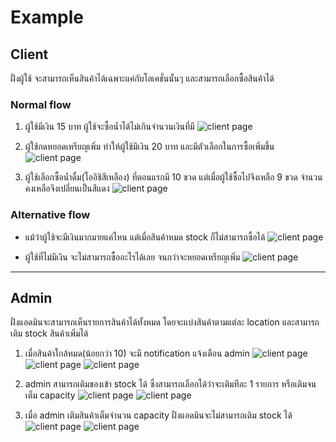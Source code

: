 # Example

## Client

ฝั่งผู้ใช้ จะสามารถเห็นสินค้าได้เฉพาะแค่กับโลเคชั่นนั้นๆ และสามารถเลือกซื้อสินค้าได้

### Normal flow

1. ผู้ใช้มีเงิน 15 บาท ผู้ใช้จะซื้อน้ำได้ไม่เกินจำนวนเงินที่มี
   ![client page](./screenshots/client/normal-buy-1.png)

2. ผู้ใช้กดหยอดเหรียญเพิ่ม ทำให้ผู้ใช้มีเงิน 20 บาท และมีตัวเลือกในการซื้อเพิ่มขึ้น
   ![client page](./screenshots/client/normal-buy-2.png)

3. ผู้ใช้เลือกซื้อน้ำดื่ม(โออิชิสีเหลือง) ที่ตอนแรกมี 10 ขวด แต่เมื่อผู้ใช้ซื้อไปจึงเหลือ 9 ขวด จำนวนคงเหลือจึงเปลี่ยนเป็นสีแดง
   ![client page](./screenshots/client/normal-buy-3.png)

### Alternative flow

- แม้ว่าผู้ใช้จะมีเงินมากมายแค่ไหน แต่เมื่อสินค้าหมด stock ก็ไม่สามารถซื้อได้
  ![client page](./screenshots/client/rich.png)

- ผู้ใช้ที่ไม่มีเงิน จะไม่สามารถซื้ออะไรได้เลย จนกว่าจะหยอดเหรียญเพิ่ม
  ![client page](./screenshots/client/poor.png)

---

## Admin

ฝั่งแอดมินจะสามารถเห็นรายการสินค้าได้ทั้งหมด โดยจะแบ่งสินค้าตามแต่ละ location และสามารถเติม stock สินค้าเพิ่มได้

1. เมื่อสินค้าใกล้หมด(น้อยกว่า 10) จะมี notification แจ้งเตือน admin
   ![client page](./screenshots/system-admin/stock-alert-1.png)
   ![client page](./screenshots/system-admin/stock-alert-2.png)
   ![client page](./screenshots/system-admin/stock-alert-3.png)

2. admin สามารถเติมของเข้า stock ได้ ซึ่งสามารถเลือกได้ว่าจะเติมทีละ 1 รายการ หรือเติมจนเต็ม capacity
   ![client page](./screenshots/system-admin/page-out-of-stock-1.png)
   ![client page](./screenshots/system-admin/page-out-of-stock-2.png)

3. เมื่อ admin เติมสินค้าเต็มจำนวน capacity ฝั่งแอดมินจะไม่สามารถเติม stock ได้
   ![client page](./screenshots/system-admin/page-full-stock-1.png)
   ![client page](./screenshots/system-admin/page-full-stock-2.png)

